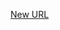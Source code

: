 



[New URL](../file-___home_harshil_Desktop_open-source_palisadoes_talawa_lib_views_demo_screens_explore_events_demo/)


